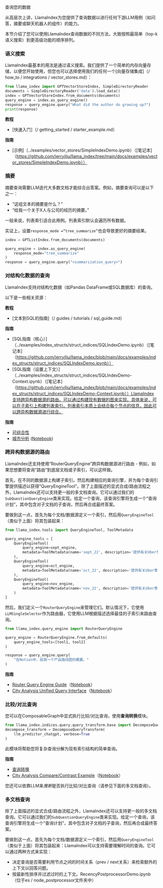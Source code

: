 查询您的数据

从高层次上讲，LlamaIndex为您提供了查询数据以进行任何下游LLM用例（如问答，摘要或聊天机器人的组件）的能力。

本节介绍了您可以使用LlamaIndex查询数据的不同方法，大致按照最简单（top-k语义搜索）到更高级功能的顺序排列。

### 语义搜索

LlamaIndex最基本的用法是通过语义搜索。我们提供了一个简单的内存向量存储，以便您开始使用，但您也可以选择使用我们的任何一个[向量存储集成]（/ how_to / integrations / vector_stores.md）：

```python
from llama_index import GPTVectorStoreIndex, SimpleDirectoryReader
documents = SimpleDirectoryReader('data').load_data()
index = GPTVectorStoreIndex.from_documents(documents)
query_engine = index.as_query_engine()
response = query_engine.query("What did the author do growing up?")
print(response)

```

**教程**
- [快速入门]（/ getting_started / starter_example.md）

**指南**
- [示例]（../examples/vector_stores/SimpleIndexDemo.ipynb）（[笔记本]（https://github.com/jerryjliu/llama_index/tree/main/docs/examples/vector_stores/SimpleIndexDemo.ipynb））

### 摘要

摘要查询需要LLM迭代大多数文档才能综合出答案。例如，摘要查询可以是以下之一：
- “这组文本的摘要是什么？”
- “给我一个关于X人与公司的经历的摘要。”

一般来说，列表索引适合此用例。列表索引默认会遍历所有数据。

实证上，设置`response_mode =“tree_summarize”`也会导致更好的摘要结果。

```python
index = GPTListIndex.from_documents(documents)

query_engine = index.as_query_engine(
    response_mode="tree_summarize"
)
response = query_engine.query("<summarization_query>")
```

### 对结构化数据的查询

LlamaIndex支持对结构化数据（如Pandas DataFrame或SQL数据库）的查询。

以下是一些相关资源：

**教程**

- [文本到SQL的指南]（/ guides / tutorials / sql_guide.md）

**指南**
- [SQL指南（核心）]（../examples/index_structs/struct_indices/SQLIndexDemo.ipynb）（[笔记本]（https://github.com/jerryjliu/llama_index/blob/main/docs/examples/index_structs/struct_indices/SQLIndexDemo.ipynb））
- [SQL指南（设置上下文）]（../examples/index_structs/struct_indices/SQLIndexDemo-Context.ipynb）（[笔记本]（https://github.com/jerryjliu/llama_index/blob/main/docs/examples/index_structs/struct_indices/SQLIndexDemo-Context.ipynb））LlamaIndex支持跨异构数据源的路由。可以通过构建现有数据的图来实现。具体来说，可以在子索引上构建列表索引。列表索引本质上会结合每个节点的信息，因此可以跨异构数据源进行综合。

**指南**
- [可组合性](/how_to/index_structs/composability.md)
- [城市分析](../examples/composable_indices/city_analysis/PineconeDemo-CityAnalysis.ipynb) ([Notebook](https://github.com/jerryjliu/llama_index/blob/main/docs/examples/composable_indices/city_analysis/PineconeDemo-CityAnalysis.ipynb))

### 跨异构数据源的路由

LlamaIndex还支持使用“RouterQueryEngine”跨异构数据源进行路由 - 例如，如果您想要将查询“路由”到底层文档或子索引，可以这样做。

首先，在不同的数据源上构建子索引。然后构建相应的查询引擎，并为每个查询引擎提供描述以获得“QueryEngineTool”。除了上面描述的显式合成/路由流程之外，LlamaIndex还可以支持更一般的多文档查询。它可以通过我们的`SubQuestionQueryEngine`类来实现。给定一个查询，该查询引擎将生成一个“查询计划”，其中包含对子文档的子查询，然后再合成最终答案。

要做到这一点，首先为每个文档/数据源定义一个索引，然后用`QueryEngineTool`（类似于上面）将其包装起来：

```python
from llama_index.tools import QueryEngineTool, ToolMetadata

query_engine_tools = [
    QueryEngineTool(
        query_engine=sept_engine, 
        metadata=ToolMetadata(name='sept_22', description='提供有关Uber季度财务报告的信息')
    ),
    QueryEngineTool(
        query_engine=oct_engine, 
        metadata=ToolMetadata(name='oct_22', description='提供有关Uber季度财务报告的信息')
    ),
    QueryEngineTool(
        query_engine=nov_engine, 
        metadata=ToolMetadata(name='nov_22', description='提供有关Uber季度财务报告的信息')
    )
]
```

然后，我们定义一个`RouterQueryEngine`来管理它们。默认情况下，它使用`LLMSingleSelector`作为路由器，它使用LLM根据描述选择最佳的子索引来路由查询。

```python
from llama_index.query_engine import RouterQueryEngine

query_engine = RouterQueryEngine.from_defaults(
    query_engine_tools=[tool1, tool2]
)

response = query_engine.query(
    "在Notion中，给我一个产品路线图的概要。"
)

```

**指南**
- [Router Query Engine Guide](../examples/query_engine/RouterQueryEngine.ipynb)（[Notebook](https://github.com/jerryjliu/llama_index/blob/main/docs/examples/query_engine/RouterQueryEngine.ipynb)）
- [City Analysis Unified Query Interface](../examples/composable_indices/city_analysis/City_Analysis-Unified-Query.ipynb)（[Notebook](https://github.com/jerryjliu/llama_index/blob/main/docs/examples/composable_indices/city_analysis/PineconeDemo-CityAnalysis.ipynb)）

### 比较/对比查询
您可以在ComposableGraph中显式执行比较/对比查询，使用**查询转换**模块。

```python
from llama_index.indices.query.query_transform.base import DecomposeQueryTransform
decompose_transform = DecomposeQueryTransform(
    llm_predictor_chatgpt, verbose=True
)
```

此模块将帮助您将复杂查询分解为现有索引结构的简单查询。

**指南**
- [查询转换](/how_to/query/query_transformations.md)
- [City Analysis Compare/Contrast Example](../examples//composable_indices/city_analysis/City_Analysis-Decompose.ipynb)（[Notebook](https://github.com/jerryjliu/llama_index/blob/main/docs/examples/composable_indices/city_analysis/City_Analysis-Decompose.ipynb)）

您还可以依靠LLM来*推断*是否执行比较/对比查询（请参见下面的多文档查询）。

### 多文档查询

除了上面描述的显式合成/路由流程之外，LlamaIndex还可以支持更一般的多文档查询。它可以通过我们的`SubQuestionQueryEngine`类来实现。给定一个查询，该查询引擎将生成一个“查询计划”，其中包含对子文档的子查询，然后再合成最终答案。

要做到这一点，首先为每个文档/数据源定义一个索引，然后用`QueryEngineTool`（类似于上面）将其包装起来：LlamaIndex可以支持需要理解时间的查询。它可以通过两种方式来实现：
- 决定查询是否需要利用节点之间的时间关系（prev / next关系）来检索额外的上下文以回答问题。
- 按最新性排序并过滤过时的上下文。RecencyPostprocessorDemo.ipynb（位于es / node_postprocessor文件夹中）